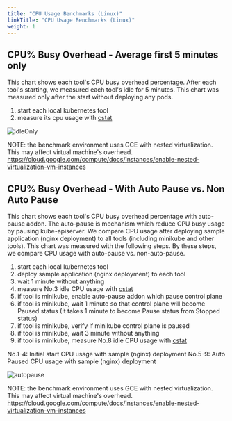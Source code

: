 ```yaml
---
title: "CPU Usage Benchmarks (Linux)"
linkTitle: "CPU Usage Benchmarks (Linux)"
weight: 1
---
```


## CPU% Busy Overhead - Average first 5 minutes only

This chart shows each tool's CPU busy overhead percentage.
After each tool's starting, we measured each tool's idle for 5 minutes.
This chart was measured only after the start without deploying any pods.

  1. start each local kubernetes tool
  2. measure its cpu usage with [cstat](https://github.com/tstromberg/cstat)

![idleOnly](/images/benchmarks/cpuUsage/idleOnly/linux.png)

NOTE: the benchmark environment uses GCE with nested virtualization. This may affect virtual machine's overhead.
https://cloud.google.com/compute/docs/instances/enable-nested-virtualization-vm-instances

## CPU% Busy Overhead - With Auto Pause vs. Non Auto Pause

This chart shows each tool's CPU busy overhead percentage with auto-pause addon.
The auto-pause is mechanism which reduce CPU busy usage by pausing kube-apiserver.
We compare CPU usage after deploying sample application (nginx deployment) to all tools (including minikube and other tools).
This chart was measured with the following steps.
By these steps, we compare CPU usage with auto-pause vs. non-auto-pause.

 1. start each local kubernetes tool
 2. deploy sample application (nginx deployment) to each tool
 3. wait 1 minute without anything
 4. measure No.3 idle CPU usage with [cstat](https://github.com/tstromberg/cstat)
 5. if tool is minikube, enable auto-pause addon which pause control plane
 6. if tool is minikube, wait 1 minute so that control plane will become Paused status (It takes 1 minute to become Pause status from Stopped status)
 7. if tool is minikube, verify if minikube control plane is paused
 8. if tool is minikube, wait 3 minute without anything
 9. if tool is minikube, measure No.8 idle CPU usage with [cstat](https://github.com/tstromberg/cstat)

No.1-4: Initial start CPU usage with sample (nginx) deployment
No.5-9: Auto Paused CPU usage with sample (nginx) deployment

![autopause](/images/benchmarks/cpuUsage/autoPause/linux.png)

NOTE: the benchmark environment uses GCE with nested virtualization. This may affect virtual machine's overhead.
https://cloud.google.com/compute/docs/instances/enable-nested-virtualization-vm-instances

